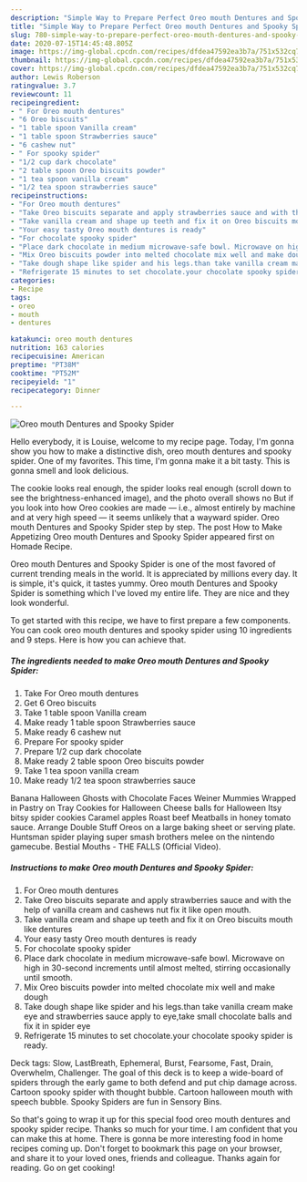 ```yaml
---
description: "Simple Way to Prepare Perfect Oreo mouth Dentures and Spooky Spider"
title: "Simple Way to Prepare Perfect Oreo mouth Dentures and Spooky Spider"
slug: 780-simple-way-to-prepare-perfect-oreo-mouth-dentures-and-spooky-spider
date: 2020-07-15T14:45:48.805Z
image: https://img-global.cpcdn.com/recipes/dfdea47592ea3b7a/751x532cq70/oreo-mouth-dentures-and-spooky-spider-recipe-main-photo.jpg
thumbnail: https://img-global.cpcdn.com/recipes/dfdea47592ea3b7a/751x532cq70/oreo-mouth-dentures-and-spooky-spider-recipe-main-photo.jpg
cover: https://img-global.cpcdn.com/recipes/dfdea47592ea3b7a/751x532cq70/oreo-mouth-dentures-and-spooky-spider-recipe-main-photo.jpg
author: Lewis Roberson
ratingvalue: 3.7
reviewcount: 11
recipeingredient:
- " For Oreo mouth dentures"
- "6 Oreo biscuits"
- "1 table spoon Vanilla cream"
- "1 table spoon Strawberries sauce"
- "6 cashew nut"
- " For spooky spider"
- "1/2 cup dark chocolate"
- "2 table spoon Oreo biscuits powder"
- "1 tea spoon vanilla cream"
- "1/2 tea spoon strawberries sauce"
recipeinstructions:
- "For Oreo mouth dentures"
- "Take Oreo biscuits separate and apply strawberries sauce and with the help of vanilla cream and cashews nut fix it like open mouth."
- "Take vanilla cream and shape up teeth and fix it on Oreo biscuits mouth like dentures"
- "Your easy tasty Oreo mouth dentures is ready"
- "For chocolate spooky spider"
- "Place dark chocolate in medium microwave-safe bowl. Microwave on high in 30-second increments until almost melted, stirring occasionally until smooth."
- "Mix Oreo biscuits powder into melted chocolate mix well and make dough"
- "Take dough shape like spider and his legs.than take vanilla cream make eye and strawberries sauce apply to eye,take small chocolate balls and fix it in spider eye"
- "Refrigerate 15 minutes to set chocolate.your chocolate spooky spider is ready."
categories:
- Recipe
tags:
- oreo
- mouth
- dentures

katakunci: oreo mouth dentures 
nutrition: 163 calories
recipecuisine: American
preptime: "PT38M"
cooktime: "PT52M"
recipeyield: "1"
recipecategory: Dinner

---
```



![Oreo mouth Dentures and Spooky Spider](https://img-global.cpcdn.com/recipes/dfdea47592ea3b7a/751x532cq70/oreo-mouth-dentures-and-spooky-spider-recipe-main-photo.jpg)

Hello everybody, it is Louise, welcome to my recipe page. Today, I'm gonna show you how to make a distinctive dish, oreo mouth dentures and spooky spider. One of my favorites. This time, I'm gonna make it a bit tasty. This is gonna smell and look delicious.

The cookie looks real enough, the spider looks real enough (scroll down to see the brightness-enhanced image), and the photo overall shows no But if you look into how Oreo cookies are made — i.e., almost entirely by machine and at very high speed — it seems unlikely that a wayward spider. Oreo mouth Dentures and Spooky Spider step by step. The post How to Make Appetizing Oreo mouth Dentures and Spooky Spider appeared first on Homade Recipe.

Oreo mouth Dentures and Spooky Spider is one of the most favored of current trending meals in the world. It is appreciated by millions every day. It is simple, it's quick, it tastes yummy. Oreo mouth Dentures and Spooky Spider is something which I've loved my entire life. They are nice and they look wonderful.


To get started with this recipe, we have to first prepare a few components. You can cook oreo mouth dentures and spooky spider using 10 ingredients and 9 steps. Here is how you can achieve that.

<!--inarticleads1-->

##### The ingredients needed to make Oreo mouth Dentures and Spooky Spider:

1. Take  For Oreo mouth dentures
1. Get 6 Oreo biscuits
1. Take 1 table spoon Vanilla cream
1. Make ready 1 table spoon Strawberries sauce
1. Make ready 6 cashew nut
1. Prepare  For spooky spider
1. Prepare 1/2 cup dark chocolate
1. Make ready 2 table spoon Oreo biscuits powder
1. Take 1 tea spoon vanilla cream
1. Make ready 1/2 tea spoon strawberries sauce


Banana Halloween Ghosts with Chocolate Faces Weiner Mummies Wrapped in Pastry on Tray Cookies for Halloween Cheese balls for Halloween Itsy bitsy spider cookies Caramel apples Roast beef Meatballs in honey tomato sauce. Arrange Double Stuff Oreos on a large baking sheet or serving plate. Huntsman spider playing super smash brothers melee on the nintendo gamecube. Bestial Mouths - THE FALLS (Official Video). 

<!--inarticleads2-->

##### Instructions to make Oreo mouth Dentures and Spooky Spider:

1. For Oreo mouth dentures
1. Take Oreo biscuits separate and apply strawberries sauce and with the help of vanilla cream and cashews nut fix it like open mouth.
1. Take vanilla cream and shape up teeth and fix it on Oreo biscuits mouth like dentures
1. Your easy tasty Oreo mouth dentures is ready
1. For chocolate spooky spider
1. Place dark chocolate in medium microwave-safe bowl. Microwave on high in 30-second increments until almost melted, stirring occasionally until smooth.
1. Mix Oreo biscuits powder into melted chocolate mix well and make dough
1. Take dough shape like spider and his legs.than take vanilla cream make eye and strawberries sauce apply to eye,take small chocolate balls and fix it in spider eye
1. Refrigerate 15 minutes to set chocolate.your chocolate spooky spider is ready.


Deck tags: Slow, LastBreath, Ephemeral, Burst, Fearsome, Fast, Drain, Overwhelm, Challenger. The goal of this deck is to keep a wide-board of spiders through the early game to both defend and put chip damage across. Cartoon spooky spider with thought bubble. Cartoon halloween mouth with speech bubble. Spooky Spiders are fun in Sensory Bins. 

So that's going to wrap it up for this special food oreo mouth dentures and spooky spider recipe. Thanks so much for your time. I am confident that you can make this at home. There is gonna be more interesting food in home recipes coming up. Don't forget to bookmark this page on your browser, and share it to your loved ones, friends and colleague. Thanks again for reading. Go on get cooking!
